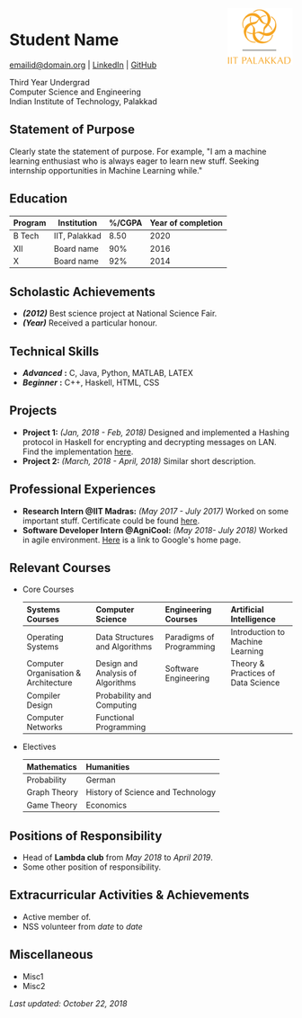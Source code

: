 <!--Contributed by Ashutosh Upadhye. @ashutosh2411-->
<!--Don't forget to change the footer, 'last modified' field.-->

<img src="images/logo.png" alt="logo" align="right" height = 100px padding = 50px/>

# Student Name

[emailid@domain.org](mailto:emailid@domain.org) | [LinkedIn](https://www.linkedin.com) | [GitHub](https://www.github.com/ashutosh2411)

Third Year Undergrad  
Computer Science and Engineering  
Indian Institute of Technology, Palakkad

## Statement of Purpose

Clearly state the statement of purpose. For example, "I am a machine learning enthusiast who is always eager to learn new stuff. Seeking internship opportunities in Machine Learning while."

## Education

|Program|Institution  |%/CGPA|Year of completion|
|-------|-------------|------|------------------|
|B Tech |IIT, Palakkad|8.50  |2020 |
|XII	|Board name	  |90%   |2016 |
|X		|Board name   |92%   |2014 |

## Scholastic Achievements

* ___(2012)___ Best science project at National Science Fair.
* ___(Year)___ Received a particular honour.

## Technical Skills

* ___Advanced___ __:__ C, Java, Python, MATLAB, LATEX
* ___Beginner___ __:__ C++, Haskell, HTML, CSS

## Projects

* __Project 1:__ _(Jan, 2018 - Feb, 2018)_ Designed and implemented a Hashing protocol in Haskell for encrypting and decrypting messages on LAN. Find the implementation [here](https://www.github.com).
* __Project 2:__ _(March, 2018 - April, 2018)_ Similar short description.

## Professional Experiences

* __Research Intern @IIT Madras:__ _(May 2017 - July 2017)_ Worked on some important stuff. Certificate could be found [here](https://drive.google.com).
* __Software Developer Intern @AgniCool:__ _(May 2018- July 2018)_ Worked in agile environment. [Here](https://www.google.com) is a link to Google's home page. 

## Relevant Courses
* Core Courses

    |Systems Courses|Computer Science|Engineering Courses|Artificial Intelligence|
    |-|-|-|-|
    |Operating Systems	|Data Structures and Algorithms	|Paradigms of Programming	|Introduction to Machine Learning|
    |Computer Organisation & Architecture	|Design and Analysis of Algorithms	|Software Engineering	|Theory & Practices of Data Science
    |Compiler Design	|Probability and Computing|
    |Computer Networks	|Functional Programming| 

* Electives
	
	|Mathematics| Humanities|
	|-|-|
	|Probability|German|
	|Graph Theory|History of Science and Technology|
	|Game Theory| Economics|

## Positions of Responsibility
* Head of **Lambda club** from _May 2018_ to _April 2019_.
* Some other position of responsibility. 

## Extracurricular Activities & Achievements
* Active member of.
* NSS volunteer from _date_ to _date_

## Miscellaneous
* Misc1
* Misc2

_Last updated: October 22, 2018_

